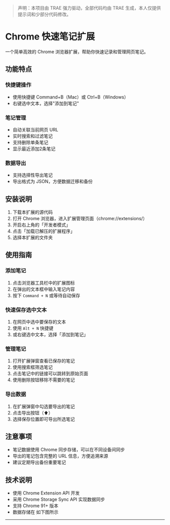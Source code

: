 > 声明：本项目由 TRAE 强力驱动，全部代码均由 TRAE 生成，本人仅提供提示词和少部分代码修改。


# Chrome 快速笔记扩展

一个简单高效的 Chrome 浏览器扩展，帮助你快速记录和管理网页笔记。

## 功能特点

### 快捷键操作

- 使用快捷键 Command+B（Mac）或 Ctrl+B（Windows）
- 右键选中文本，选择"添加到笔记"

### 笔记管理
- 自动关联当前网页 URL
- 实时搜索和过滤笔记
- 支持删除单条笔记
- 显示最近添加2条笔记

### 数据导出
- 支持选择性导出笔记
- 导出格式为 JSON，方便数据迁移和备份

## 安装说明

1. 下载本扩展的源代码
2. 打开 Chrome 浏览器，进入扩展管理页面（chrome://extensions/）
3. 开启右上角的「开发者模式」
4. 点击「加载已解压的扩展程序」
5. 选择本扩展的文件夹

## 使用指南

### 添加笔记
1. 点击浏览器工具栏中的扩展图标
2. 在弹出的文本框中输入笔记内容
3. 按下 `Command + N` 或等待自动保存

### 快速保存选中文本
1. 在网页中选中要保存的文本
2. 使用 `Alt + N` 快捷键
3. 或右键选中文本，选择「添加到笔记」

### 管理笔记
1. 打开扩展弹窗查看已保存的笔记
2. 使用搜索框筛选笔记
3. 点击笔记中的链接可以跳转到原始页面
4. 使用删除按钮移除不需要的笔记

### 导出数据
1. 在扩展弹窗中勾选要导出的笔记
2. 点击导出按钮（⬆）
3. 选择保存位置即可导出所选笔记

## 注意事项

- 笔记数据使用 Chrome 同步存储，可以在不同设备间同步
- 导出的笔记包含完整的 URL 信息，方便追溯来源
- 建议定期导出备份重要笔记

## 技术说明

- 使用 Chrome Extension API 开发
- 采用 Chrome Storage Sync API 实现数据同步
- 支持 Chrome 91+ 版本
- 数据存储在 如下图所示 

---

